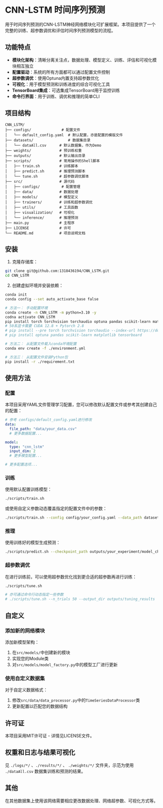 # CNN-LSTM 时间序列预测

用于时间序列预测的CNN-LSTM神经网络模块化可扩展框架。本项目提供了一个完整的训练、超参数调优和评估时间序列预测模型的流程。

## 功能特点

- **模块化架构**：清晰分离关注点，数据处理、模型定义、训练、评估和可视化模块相互独立
- **配置驱动**：系统的所有方面都可以通过配置文件控制
- **超参数调优**：使用Optuna内置支持超参数优化
- **可视化**：用于模型预测和训练进度的综合可视化工具
- **TensorBoard集成**：可选集成TensorBoard用于监控训练
- **命令行界面**：用于训练、调优和推理的简单CLI

## 项目结构

```
CNN_LSTM/
├── configs/              # 配置文件
│   └── default_config.yaml  # 默认配置，亦是配置的模版文件
├── datasets/                # 数据集目录
│   └── dataAll.csv		 # 默认数据集，作为Demo
├── weights/             # 预训练权重
├── outputs/             # 默认输出目录
├── scripts/             # 常用操作的Shell脚本
│   ├── train.sh         # 训练脚本
│   ├── predict.sh       # 推理预测脚本
│   └── tune.sh          # 超参数调优脚本
├── src/                 # 源代码
│   ├── configs/          # 配置管理
│   ├── data/            # 数据处理
│   ├── models/          # 模型定义
│   ├── trainers/        # 训练和超参数调优
│   ├── utils/           # 工具函数
│   ├── visualization/   # 可视化
│   └── inference/       # 推理预测
├── main.py              # 主程序
├── LICENSE              # 许可
└── README.md            # 项目说明文档
```

## 安装

1. 克隆存储库：

```bash
git clone git@github.com:1318436194/CNN_LSTM.git
cd CNN_LSTM
```

2. 创建虚拟环境并安装依赖：

```bash
conda init
conda config --set auto_activate_base false

# 方法一： 手动配置环境
conda create -n CNN_LSTM -m python=3.10 -y
codna activate CNN_LSTM
pip install torch torchvision torchaudio optuna pandas scikit-learn matplotlib tensorboard
# 50系显卡需要 CUDA 12.8 + Pytorch 2.8
# pip install --pre torch torchvision torchaudio --index-url https://download.pytorch.org/whl/nightly/cu128
# pip install optuna pandas scikit-learn matplotlib tensorboard

# 方法二： 从配置文件载入conda环境配置
conda env create -f ./environment.yml

# 方法三： 从配置文件安装Python包
pip install -r ./requirement.txt
```

## 使用方法

### 配置

本项目采用YAML文件管理学习配置，您可以修改默认配置文件或参考其创建自己的配置：

```yaml
# 参考 configs/default_config.yaml进行修改
data:
  file_path: "data/your_data.csv"
  # 更多数据配置...

model:
  type: "cnn_lstm"
  input_dim: 2
  # 更多模型配置...

# 更多配置选项...
```

### 训练

使用默认配置训练模型：

```bash
./scripts/train.sh
```

或使用自定义参数动态覆盖指定的配置文件中的参数：

```bash
./scripts/train.sh --config config/your_config.yaml --data_path datasets/your_data.csv --output_dir outputs/your_experiment
```

### 推理

使用训练好的模型生成预测：

```bash
./scripts/predict.sh --checkpoint_path outputs/your_experiment/model_checkpoint.pth --data_path datasets/your_test_data.csv
```

### 超参数调优

在进行训练前，可以使用超参数优化找到更合适的超参数再进行训练：

```bash
./scripts/tune.sh

# 亦可通过命令行动态指定一些参数
# ./scripts/tune.sh --n_trials 50 --output_dir outputs/tuning_results
```

## 自定义

### 添加新的网络模块

添加新模型架构：

1. 在`src/models/`中创建新的模块
2. 实现您的Module类
3. 对`src/models/model_factory.py`中的模型工厂进行更新

### 使用自定义数据集

对于自定义数据格式：

1. 修改`src/data/data_processor.py`中的`TimeSeriesDataProcessor`类
2. 更新配置以匹配您的数据结构

## 许可证

本项目采用MIT许可证 - 详情见LICENSE文件。

## 权重和日志与结果可视化

见 `./logs/*/` 、`./results/*/` 、 `./weights/*/` 文件夹，示范为使用 `./dataAll.csv` 数据集训练和预测的结果。

## 其他

在其他数据集上使用该网络需要相应更改数据处理、网络超参数、可视化方式等。